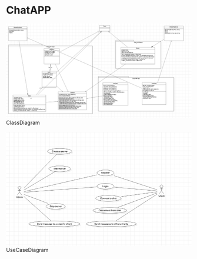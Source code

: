 # ChatAPP

![alt text](classDiagram.png)
<br>ClassDiagram
<br>
<br>
![alt text](useCaseDiagram.png)
<br>UseCaseDiagram
